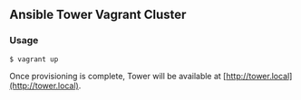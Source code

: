 ## Ansible Tower Vagrant Cluster

### Usage

```
$ vagrant up
```

Once provisioning is complete, Tower will be available at [http://tower.local](http://tower.local).
